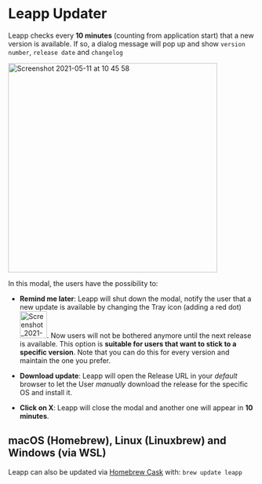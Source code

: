 # Leapp Updater

Leapp checks every **10 minutes** (counting from application start) that a new version is available. 
If so, a dialog message will pop up and show `version number`, `release date` and `changelog`

<img width="426" alt="Screenshot 2021-05-11 at 10 45 58" src="https://user-images.githubusercontent.com/9497292/117786735-1e418f80-b246-11eb-8e53-b3a5f4c79126.png">

In this modal, the users have the possibility to:

- **Remind me later**: Leapp will shut down the modal, notify the user that a new update
is available by changing the Tray icon (adding a red dot) 
<img width="55" alt="Screenshot_2021-05-04_at_10 28 21 (1)" src="https://user-images.githubusercontent.com/9497292/117785141-97d87e00-b244-11eb-83e7-c39b8f771314.png">. 
Now users will not be bothered anymore until the next release is available. 
This option is **suitable for users that want to stick to a specific version**. 
Note that you can do this for every version and maintain the one you prefer.


- **Download update**: Leapp will open the Release URL in your *default* browser to let the User 
*manually* download the release for the specific OS and install it.


- **Click on X**: Leapp will close the modal and another one will appear in **10 minutes**.

## macOS (Homebrew), Linux (Linuxbrew) and Windows (via WSL)

Leapp can also be updated via [Homebrew Cask](https://brew.sh/) with:
`brew update leapp`
